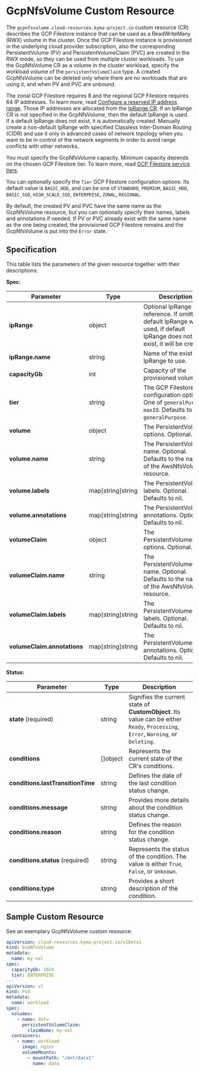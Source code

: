 # GcpNfsVolume Custom Resource

The `gcpnfsvolume.cloud-resources.kyma-project.io` custom resource (CR) describes the GCP Filestore
instance that can be used as a ReadWriteMany (RWX) volume in the cluster. Once the GCP Filestore instance is provisioned
in the underlying cloud provider subscription, also the corresponding PersistentVolume (PV) and
PersistentVolumeClaim (PVC) are created in the RWX mode, so they can be used from multiple cluster workloads.
To use the GcpNfsVolume CR as a volume in the cluster workload, specify the workload volume of the `persistentVolumeClaim` type.
A created GcpNfsVolume can be deleted only where there are no workloads that
are using it, and when PV and PVC are unbound.

The zonal GCP Filestore requires 8 and the regional GCP Filestore requires 64 IP addresses. To learn
more, read [Configure a reserved IP address range](https://cloud.google.com/filestore/docs/creating-instances#configure_a_reserved_ip_address_range). 
Those IP addresses are
allocated from the [IpRange CR](./04-10-iprange.md). If an IpRange CR is not specified in the GcpNfsVolume,
then the default IpRange is used. If a default IpRange does not exist, it is automatically created.
Manually create a non-default IpRange with specified Classless Inter-Domain Routing (CIDR) and use it only in advanced cases of network topology
when you want to be in control of the network segments in order to avoid range conflicts with other networks.

You must specify the GcpNfsVolume capacity. Minimum capacity depends on the chosen GCP Filestore tier.
To learn more, read [GCP Filestore service tiers](https://cloud.google.com/filestore/docs/service-tiers).

You can optionally specify the `Tier` GCP Filestore configuration options. Its default value is `BASIC_HDD`, 
and can be one of `STANDARD`, `PREMIUM`, `BASIC_HDD`, `BASIC_SSD`, `HIGH_SCALE_SSD`, `ENTERPRISE`, `ZONAL`, `REGIONAL`.

By default, the created PV and PVC have the same name as the GcpNfsVolume resource, but you can optionally
specify their names, labels and annotations if needed. If PV or PVC already exist with the same name as the one
being created, the provisioned GCP Filestore remains and the GcpNfsVolume is put into the `Error` state.

## Specification <!-- {docsify-ignore} -->
This table lists the parameters of the given resource together with their descriptions:

**Spec:**

| Parameter                   | Type                | Description                                                                                                                                                                    |
|-----------------------------|---------------------|--------------------------------------------------------------------------------------------------------------------------------------------------------------------------------|
| **ipRange**                 | object              | Optional IpRange reference. If omitted, default IpRange will be used, if default IpRange does not exist, it will be created                                                    |
| **ipRange.name**            | string              | Name of the existing IpRange to use.                                                                                                                                           |
| **capacityGb**              | int                 | Capacity of the provisioned volume.                                                                                                                                            |
| **tier**                    | string              | The GCP Filestore tier configuration option. One of `generalPurpose`, `maxIO`. Defaults to `generalPurpose`.                                                                   |
| **volume**                  | object              | The PersistentVolume options. Optional.                                                                                                                                        |
| **volume.name**             | string              | The PersistentVolume name. Optional. Defaults to the name of the AwsNfsVolume resource.                                                                                        |
| **volume.labels**           | map\[string\]string | The PersistentVolume labels. Optional. Defaults to nil.                                                                                                                        |
| **volume.annotations**      | map\[string\]string | The PersistentVolume annotations. Optional. Defaults to nil.                                                                                                                   |
| **volumeClaim**             | object              | The PersistentVolumeClaim options. Optional.                                                                                                                                   |
| **volumeClaim.name**        | string              | The PersistentVolumeClaim name. Optional. Defaults to the name of the AwsNfsVolume resource.                                                                                   |
| **volumeClaim.labels**      | map\[string\]string | The PersistentVolumeClaim labels. Optional. Defaults to nil.                                                                                                                   |
| **volumeClaim.annotations** | map\[string\]string | The PersistentVolumeClaim annotations. Optional. Defaults to nil.                                                                                                              |

**Status:**

| Parameter                         | Type       | Description                                                                                                                        |
|-----------------------------------|------------|------------------------------------------------------------------------------------------------------------------------------------|
| **state** (required)              | string     | Signifies the current state of **CustomObject**. Its value can be either `Ready`, `Processing`, `Error`, `Warning`, or `Deleting`. |
| **conditions**                    | \[\]object | Represents the current state of the CR's conditions.                                                                               |
| **conditions.lastTransitionTime** | string     | Defines the date of the last condition status change.                                                                              |
| **conditions.message**            | string     | Provides more details about the condition status change.                                                                           |
| **conditions.reason**             | string     | Defines the reason for the condition status change.                                                                                |
| **conditions.status** (required)  | string     | Represents the status of the condition. The value is either `True`, `False`, or `Unknown`.                                         |
| **conditions.type**               | string     | Provides a short description of the condition.                                                                                     |


## Sample Custom Resource <!-- {docsify-ignore} -->

See an exemplary GcpNfsVolume custom resource:

```yaml
apiVersion: cloud-resources.kyma-project.io/v1beta1
kind: GcpNfsVolume
metadata:
  name: my-vol
spec:
  capacityGb: 1024
  tier: ENTERPRISE
---
apiVersion: v1
kind: Pod
metadata:
  name: workload
spec:
  volumes:
    - name: data
      persistentVolumeClaim:
        claimName: my-vol
  containers:
    - name: workload
      image: nginx
      volumeMounts:
        - mountPath: "/mnt/data1"
          name: data
```
